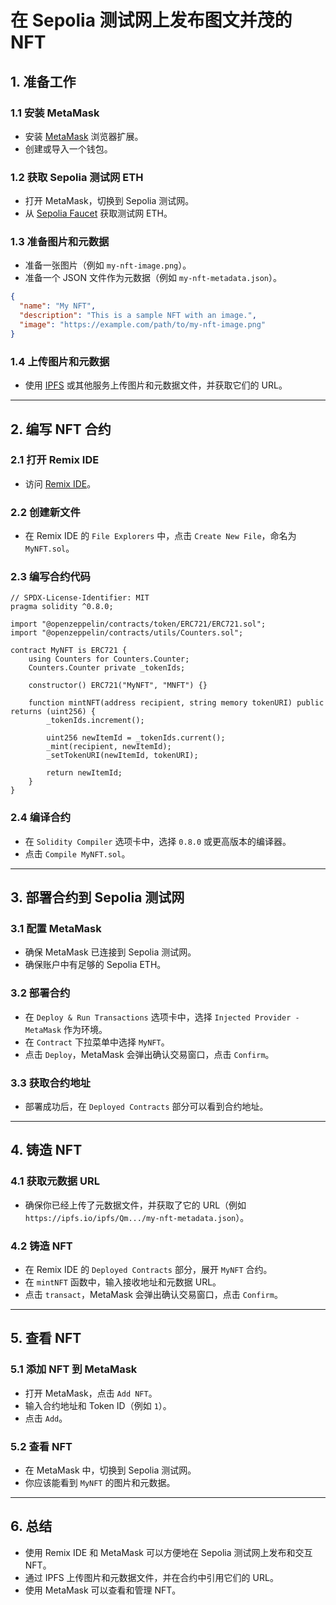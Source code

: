 # 在 Sepolia 测试网上发布图文并茂的 NFT

## 1. 准备工作

### 1.1 安装 MetaMask
- 安装 [MetaMask](https://metamask.io/) 浏览器扩展。
- 创建或导入一个钱包。

### 1.2 获取 Sepolia 测试网 ETH
- 打开 MetaMask，切换到 Sepolia 测试网。
- 从 [Sepolia Faucet](https://sepoliafaucet.com/) 获取测试网 ETH。

### 1.3 准备图片和元数据
- 准备一张图片（例如 `my-nft-image.png`）。
- 准备一个 JSON 文件作为元数据（例如 `my-nft-metadata.json`）。

```json
{
  "name": "My NFT",
  "description": "This is a sample NFT with an image.",
  "image": "https://example.com/path/to/my-nft-image.png"
}
```

### 1.4 上传图片和元数据
- 使用 [IPFS](https://ipfs.tech/) 或其他服务上传图片和元数据文件，并获取它们的 URL。

---

## 2. 编写 NFT 合约

### 2.1 打开 Remix IDE
- 访问 [Remix IDE](https://remix.ethereum.org/)。

### 2.2 创建新文件
- 在 Remix IDE 的 `File Explorers` 中，点击 `Create New File`，命名为 `MyNFT.sol`。

### 2.3 编写合约代码
```solidity
// SPDX-License-Identifier: MIT
pragma solidity ^0.8.0;

import "@openzeppelin/contracts/token/ERC721/ERC721.sol";
import "@openzeppelin/contracts/utils/Counters.sol";

contract MyNFT is ERC721 {
    using Counters for Counters.Counter;
    Counters.Counter private _tokenIds;

    constructor() ERC721("MyNFT", "MNFT") {}

    function mintNFT(address recipient, string memory tokenURI) public returns (uint256) {
        _tokenIds.increment();

        uint256 newItemId = _tokenIds.current();
        _mint(recipient, newItemId);
        _setTokenURI(newItemId, tokenURI);

        return newItemId;
    }
}
```

### 2.4 编译合约
- 在 `Solidity Compiler` 选项卡中，选择 `0.8.0` 或更高版本的编译器。
- 点击 `Compile MyNFT.sol`。

---

## 3. 部署合约到 Sepolia 测试网

### 3.1 配置 MetaMask
- 确保 MetaMask 已连接到 Sepolia 测试网。
- 确保账户中有足够的 Sepolia ETH。

### 3.2 部署合约
- 在 `Deploy & Run Transactions` 选项卡中，选择 `Injected Provider - MetaMask` 作为环境。
- 在 `Contract` 下拉菜单中选择 `MyNFT`。
- 点击 `Deploy`，MetaMask 会弹出确认交易窗口，点击 `Confirm`。

### 3.3 获取合约地址
- 部署成功后，在 `Deployed Contracts` 部分可以看到合约地址。

---

## 4. 铸造 NFT

### 4.1 获取元数据 URL
- 确保你已经上传了元数据文件，并获取了它的 URL（例如 `https://ipfs.io/ipfs/Qm.../my-nft-metadata.json`）。

### 4.2 铸造 NFT
- 在 Remix IDE 的 `Deployed Contracts` 部分，展开 `MyNFT` 合约。
- 在 `mintNFT` 函数中，输入接收地址和元数据 URL。
- 点击 `transact`，MetaMask 会弹出确认交易窗口，点击 `Confirm`。

---

## 5. 查看 NFT

### 5.1 添加 NFT 到 MetaMask
- 打开 MetaMask，点击 `Add NFT`。
- 输入合约地址和 Token ID（例如 `1`）。
- 点击 `Add`。

### 5.2 查看 NFT
- 在 MetaMask 中，切换到 Sepolia 测试网。
- 你应该能看到 `MyNFT` 的图片和元数据。

---

## 6. 总结

- 使用 Remix IDE 和 MetaMask 可以方便地在 Sepolia 测试网上发布和交互 NFT。
- 通过 IPFS 上传图片和元数据文件，并在合约中引用它们的 URL。
- 使用 MetaMask 可以查看和管理 NFT。

